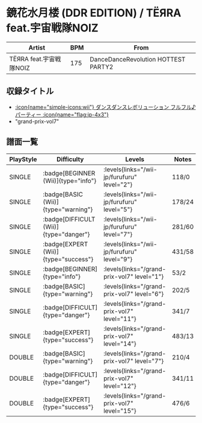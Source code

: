 # 鏡花水月楼 (DDR EDITION) / TЁЯRA feat.宇宙戦隊NOIZ

|Artist|BPM|From|
|------|---|----|
|TЁЯRA feat.宇宙戦隊NOIZ|175|DanceDanceRevolution HOTTEST PARTY2|

## 収録タイトル

- [:icon{name="simple-icons:wii"} ダンスダンスレボリューション フルフル♪パーティー :icon{name="flag:jp-4x3"}](/wii-jp/furufuru)
- "grand-prix-vol7"

## 譜面一覧

|PlayStyle|Difficulty|Levels|Notes|Movie|
|---------|----------|------|-----|-----|
|SINGLE| :badge[BEGINNER (Wii)]{type="info"}| :levels{links="/wii-jp/furufuru" level="2"}|118/0||
|SINGLE| :badge[BASIC (Wii)]{type="warning"}| :levels{links="/wii-jp/furufuru" level="5"}|178/24||
|SINGLE| :badge[DIFFICULT (Wii)]{type="danger"}| :levels{links="/wii-jp/furufuru" level="7"}|281/60||
|SINGLE| :badge[EXPERT (Wii)]{type="success"}| :levels{links="/wii-jp/furufuru" level="9"}|431/58||
|SINGLE| :badge[BEGINNER]{type="info"}| :levels{links="/grand-prix-vol7" level="1"}|53/2||
|SINGLE| :badge[BASIC]{type="warning"}| :levels{links="/grand-prix-vol7" level="6"}|202/5||
|SINGLE| :badge[DIFFICULT]{type="danger"}| :levels{links="/grand-prix-vol7" level="11"}|341/7||
|SINGLE| :badge[EXPERT]{type="success"}| :levels{links="/grand-prix-vol7" level="14"}|483/13||
|DOUBLE| :badge[BASIC]{type="warning"}| :levels{links="/grand-prix-vol7" level="7"}|210/4||
|DOUBLE| :badge[DIFFICULT]{type="danger"}| :levels{links="/grand-prix-vol7" level="12"}|341/11||
|DOUBLE| :badge[EXPERT]{type="success"}| :levels{links="/grand-prix-vol7" level="15"}|476/6||
